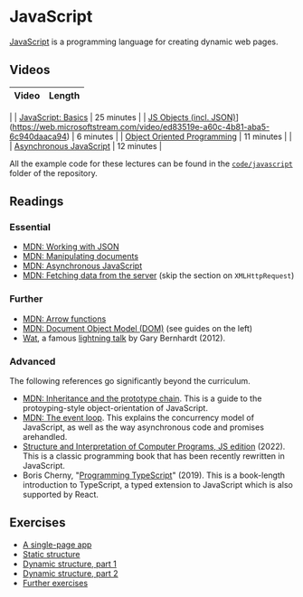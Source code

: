 #  JavaScript

[JavaScript](https://developer.mozilla.org/en-US/docs/Web/JavaScript) is a programming language for creating dynamic web pages.


## Videos

| Video | Length |
|-------|-------:|
| 
| [JavaScript: Basics]() | 25 minutes |
| [JS Objects (incl. JSON)]([)](https://web.microsoftstream.com/video/ed83519e-a60c-4b81-aba5-6c940daaca94) | 6 minutes |
| [Object Oriented Programming](https://web.microsoftstream.com/video/176400ab-6bd8-40cb-999a-8e7bfdc7ee3e) | 11 minutes |
| 
| [Asynchronous JavaScript](https://web.microsoftstream.com/video/049c0b63-181f-4c08-bf3e-59ac55b46589) | 12 minutes |

All the example code for these lectures can be found in the
[`code/javascript`](https://github.com/cs-uob/COMS10012/tree/master/code/javascript)
folder of the repository.

## Readings

### Essential

* [MDN: Working with JSON](https://developer.mozilla.org/en-US/docs/Learn/JavaScript/Objects/JSON)
* [MDN: Manipulating documents](https://developer.mozilla.org/en-US/docs/Learn/JavaScript/Client-side_web_APIs/Manipulating_documents)
* [MDN: Asynchronous JavaScript](https://developer.mozilla.org/en-US/docs/Learn/JavaScript/Asynchronous/)
* [MDN: Fetching data from the server](https://developer.mozilla.org/en-US/docs/Learn/JavaScript/Client-side_web_APIs/Fetching_data) (skip the section on `XMLHttpRequest`)

### Further

* [MDN: Arrow functions](https://developer.mozilla.org/en-US/docs/Web/JavaScript/Reference/Functions/Arrow_functions)
* [MDN: Document Object Model (DOM)](https://developer.mozilla.org/en-US/docs/Web/API/Document_Object_Model) (see guides on the left)
* [Wat](https://www.destroyallsoftware.com/talks/wat), a famous [lightning
  talk](https://en.wikipedia.org/wiki/Lightning_talk) by Gary Bernhardt (2012).

### Advanced

The following references go significantly beyond the curriculum.

* [MDN: Inheritance and the prototype chain](https://developer.mozilla.org/en-US/docs/Web/JavaScript/Inheritance_and_the_prototype_chain). This is a guide to the protoyping-style object-orientation of JavaScript.
* [MDN: The event loop](https://developer.mozilla.org/en-US/docs/Web/JavaScript/EventLoop). This explains the concurrency model of JavaScript, as well as the way asynchronous code and promises arehandled.
* [Structure and Interpretation of Computer Programs, JS edition](https://sourceacademy.org/sicpjs/) (2022). This is a classic programming book that has been recently rewritten in JavaScript.
* Boris Cherny, "[Programming TypeScript](https://bris.on.worldcat.org/oclc/1099253345)" (2019). This is a book-length introduction to TypeScript, a typed extension to JavaScript which is also supported by React.


## Exercises

 - [A single-page app](./single.md)
 - [Static structure](./static.md)
 - [Dynamic structure, part 1](./dynamic1.md)
 - [Dynamic structure, part 2](./dynamic2.md)
 - [Further exercises](./exercises.md)
